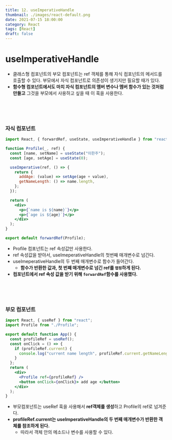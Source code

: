 ```yaml
---
title: 12. useImperativeHandle
thumbnail: ./images/react-default.png
date: 2021-07-15 18:00:00
category: React
tags: [React]
draft: false
---
```


# useImperativeHandle

- 클래스형 컴포넌트의 부모 컴포넌트는 ref 객체를 통해 자식 컴포넌트의 메서드를 호출할 수 있다. 부모에서 자식 컴포넌트로 의존성이 생기지만 필요할 때가 있다.
- **함수형 컴포넌트에서도 마치 자식 컴포넌트의 멤버 변수나 멤버 함수가 있는 것처럼 만들고** 그것을 부모에서 사용하고 싶을 때 이 훅을 사용한다.

<br>
<br>
<br>

### 자식 컴포넌트

```jsx
import React, { forwardRef, useState, useImperativeHandle } from "react";

function Profile(_, ref) {
  const [name, setName] = useState("이한주");
  const [age, setAge] = useState(0);

  useImperative(ref, () => {
    return {
      addAge: (value) => setAge(age + value),
      getNameLength: () => name.length,
    };
  });

  return (
    <div>
      <p>{`name is ${name}`}</p>
      <p>{`age is ${age}`}</p>
    </div>
  );
}

export default forwardRef(Profile);
```

- Profile 컴포넌트는 ref 속성값만 사용한다.
- ref 속성값을 받아서, useImeperativeHandle의 첫번째 매개변수로 넘긴다.
- useImeperativeHandle의 두 번째 매개변수로 함수가 들어간다.
  - **함수가 반환한 값과, 첫 번째 매개변수로 넘긴 ref를 `맵핑`하게 된다.**
- **컴포넌트에서 ref 속성 값을 받기 위해 `forwardRef`함수를 사용했다.**

<br>
<br>
<br>

### 부모 컴포넌트

```jsx
import React, { useRef } from "react";
import Profile from "./Profile";

export default function App() {
  const profileRef = useRef();
  const onClick = () => {
    if (profileRef.current) {
      console.log("current name length", profileRef.current.getNameLength);
    }
  };
  return (
    <div>
      <Profile ref={profileRef} />
      <button onClick={onClick}> add age </button>
    </div>
  );
}
```

- 부모컴포넌트는 useRef 훅을 사용해서 **ref객체를 생성**하고 Profile의 ref로 넘겨준다.
- **profileRef.current는 useImperativeHandle의 두 번째 매개변수가 반환한 객체를 참조하게 된다.**
  - 따라서 객체 안의 메소드나 변수를 사용할 수 있다.
